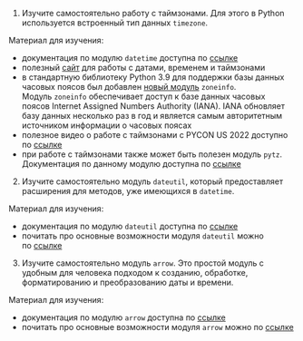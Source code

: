 1. Изучите самостоятельно работу с таймзонами. Для этого в Python используется встроенный тип данных `timezone`.

Материал для изучения:

- документация по модулю `datetime` доступна по [ссылке](https://docs.python.org/3/library/datetime.html)
- полезный [сайт](https://www.timeanddate.com/) для работы с датами, временем и таймзонами
- в стандартную библиотеку Python 3.9 для поддержки базы данных часовых поясов был добавлен [новый модуль](https://docs.python.org/3/library/zoneinfo.html) `zoneinfo`. Модуль `zoneinfo` обеспечивает доступ к базе данных часовых поясов Internet Assigned Numbers Authority (IANA). IANA обновляет базу данных несколько раз в год и является самым авторитетным источником информации о часовых поясах
- полезное видео о работе с таймзонами с PYCON US 2022 доступно по [ссылке](https://www.youtube.com/watch?v=XZlPXLsSU2U)
- при работе с таймзонами также может быть полезен модуль `pytz`. Документация по данному модулю доступна по [ссылке](https://pypi.python.org/pypi/pytz)

2. Изучите самостоятельно модуль `dateutil`, который предоставляет расширения для методов, уже имеющихся в `datetime`.

Материал для изучения:

- документация по модулю `dateutil` доступна по [ссылке](https://dateutil.readthedocs.io/en/stable/)
- почитать про основные возможности модуля `dateutil` можно по [ссылке](https://pythonru.com/biblioteki/modul-dateutil)

3. Изучите самостоятельно модуль `arrow`. Это простой модуль с удобным для человека подходом к созданию, обработке, форматированию и преобразованию даты и времени.

Материал для изучения:

- документация по модулю `arrow` доступна по [ссылке](https://github.com/arrow-py/arrow)
- почитать про основные возможности модуля `arrow` можно по [ссылке](https://pythonim.ru/moduli/arrow-python)